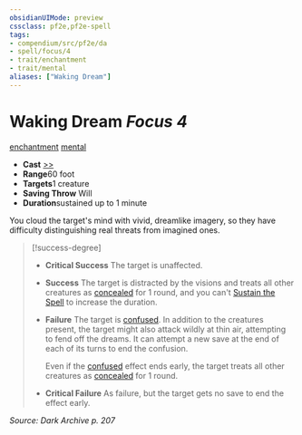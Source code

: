 ```yaml
---
obsidianUIMode: preview
cssclass: pf2e,pf2e-spell
tags:
- compendium/src/pf2e/da
- spell/focus/4
- trait/enchantment
- trait/mental
aliases: ["Waking Dream"]
---
```

# Waking Dream *Focus 4*   
[enchantment](../../Rules/traits/enchantment.md)  [mental](../../Rules/traits/mental.md)  

- **Cast** [>>](../../Rules/core-rulebook/chapter-9-playing-the-game.md#Actions "Two-Action") 
- **Range**60 foot
- **Targets**1 creature
- **Saving Throw** Will
- **Duration**sustained up to 1 minute

You cloud the target's mind with vivid, dreamlike imagery, so they have difficulty distinguishing real threats from imagined ones.

> [!success-degree] 
> - **Critical Success** The target is unaffected.
> - **Success** The target is distracted by the visions and treats all other creatures as [concealed](../../Rules/conditions.md#Concealed) for 1 round, and you can't [Sustain the Spell](../../Rules/actions/sustain-a-spell.md) to increase the duration.
> - **Failure** The target is [confused](../../Rules/conditions.md#Confused). In addition to the creatures present, the target might also attack wildly at thin air, attempting to fend off the dreams. It can attempt a new save at the end of each of its turns to end the confusion.
>
>    Even if the [confused](../../Rules/conditions.md#Confused) effect ends early, the target treats all other creatures as [concealed](../../Rules/conditions.md#Concealed) for 1 round.
> - **Critical Failure** As failure, but the target gets no save to end the effect early.

*Source: Dark Archive p. 207*